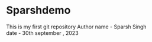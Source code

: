 # Sparshdemo
This is my first git repository
Author name - Sparsh Singh
<br>
date - 30th september , 2023
